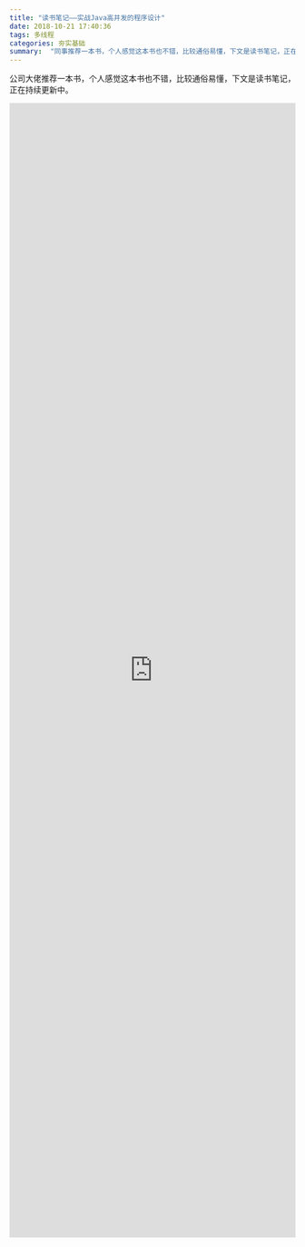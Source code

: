 ```yaml
---
title: "读书笔记——实战Java高并发的程序设计"
date: 2018-10-21 17:40:36
tags: 多线程
categories: 夯实基础
summary:  "同事推荐一本书，个人感觉这本书也不错，比较通俗易懂，下文是读书笔记，正在持续更新中。" 
---
```

公司大佬推荐一本书，个人感觉这本书也不错，比较通俗易懂，下文是读书笔记，<!-- more -->正在持续更新中。
<div class="main-container" id="main" style="width:100%">
 <iframe src="https://mubu.com/doc/ukGi22uoB0" width="100%" height="2000px" frameborder="0">
 您的浏览器不支持iframe，请升级
 </iframe>
</div>